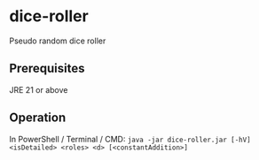 # dice-roller
Pseudo random dice roller

## Prerequisites
JRE 21 or above

## Operation
In PowerShell / Terminal / CMD:
`java -jar dice-roller.jar [-hV] <isDetailed> <roles> <d> [<constantAddition>]`
